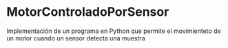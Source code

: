 # MotorControladoPorSensor
Implementación de un programa en Python que permite el movimienteto de un motor cuando un sensor detecta una muestra
